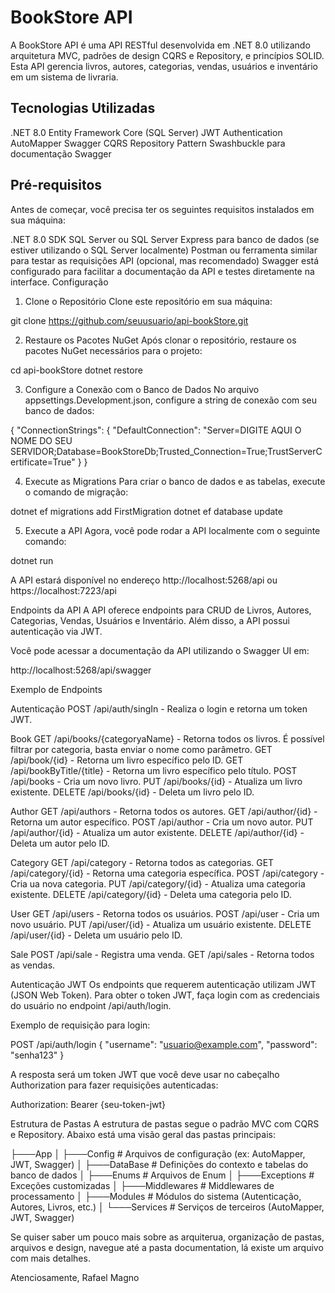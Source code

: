 # BookStore API
  A BookStore API é uma API RESTful desenvolvida em .NET 8.0 utilizando arquitetura MVC, padrões de design CQRS e Repository, e princípios SOLID. Esta API gerencia livros, autores, categorias, vendas, usuários e inventário em um sistema de livraria.

## Tecnologias Utilizadas
  .NET 8.0
  Entity Framework Core (SQL Server)
  JWT Authentication
  AutoMapper
  Swagger
  CQRS
  Repository Pattern
  Swashbuckle para documentação Swagger

## Pré-requisitos
  Antes de começar, você precisa ter os seguintes requisitos instalados em sua máquina:

  .NET 8.0 SDK
  SQL Server ou SQL Server Express para banco de dados (se estiver utilizando o SQL Server localmente)
  Postman ou ferramenta similar para testar as requisições API (opcional, mas recomendado)
  Swagger está configurado para facilitar a documentação da API e testes diretamente na interface.
  Configuração

1. Clone o Repositório
Clone este repositório em sua máquina:

git clone https://github.com/seuusuario/api-bookStore.git

2. Restaure os Pacotes NuGet
Após clonar o repositório, restaure os pacotes NuGet necessários para o projeto:

cd api-bookStore
dotnet restore

3. Configure a Conexão com o Banco de Dados
No arquivo appsettings.Development.json, configure a string de conexão com seu banco de dados:

{
  "ConnectionStrings": {
    "DefaultConnection": "Server=DIGITE AQUI O NOME DO SEU SERVIDOR;Database=BookStoreDb;Trusted_Connection=True;TrustServerCertificate=True"
  }
}

4. Execute as Migrations
Para criar o banco de dados e as tabelas, execute o comando de migração:

dotnet ef migrations add FirstMigration
dotnet ef database update

5. Execute a API
Agora, você pode rodar a API localmente com o seguinte comando:

dotnet run

A API estará disponível no endereço http://localhost:5268/api ou https://localhost:7223/api

Endpoints da API
A API oferece endpoints para CRUD de Livros, Autores, Categorias, Vendas, Usuários e Inventário. Além disso, a API possui autenticação via JWT.

Você pode acessar a documentação da API utilizando o Swagger UI em:

http://localhost:5268/api/swagger

Exemplo de Endpoints

Autenticação
POST /api/auth/singIn - Realiza o login e retorna um token JWT.

Book
GET /api/books/{categoryaName} - Retorna todos os livros. É possível filtrar por categoria, basta enviar o nome como parâmetro. 
GET /api/book/{id} - Retorna um livro específico pelo ID.
GET /api/bookByTitle/{title} - Retorna um livro específico pelo título.
POST /api/books - Cria um novo livro.
PUT /api/books/{id} - Atualiza um livro existente.
DELETE /api/books/{id} - Deleta um livro pelo ID.

Author
GET /api/authors - Retorna todos os autores.
GET /api/author/{id} - Retorna um autor específico.
POST /api/author - Cria um novo autor.
PUT /api/author/{id} - Atualiza um autor existente.
DELETE /api/author/{id} - Deleta um autor pelo ID.

Category
GET /api/category - Retorna todos as categorias.
GET /api/category/{id} - Retorna uma categoria específica.
POST /api/category - Cria ua nova categoria.
PUT /api/category/{id} - Atualiza uma categoria existente.
DELETE /api/category/{id} - Deleta uma categoria pelo ID.

User
GET /api/users - Retorna todos os usuários.
POST /api/user - Cria um novo usuário.
PUT /api/user/{id} - Atualiza um usuário existente.
DELETE /api/user/{id} - Deleta um usuário pelo ID.

Sale
POST /api/sale - Registra uma venda.
GET /api/sales - Retorna todos as vendas.

Autenticação JWT
Os endpoints que requerem autenticação utilizam JWT (JSON Web Token). Para obter o token JWT, faça login com as credenciais do usuário no endpoint /api/auth/login.

Exemplo de requisição para login:

POST /api/auth/login
{
  "username": "usuario@example.com",
  "password": "senha123"
}

A resposta será um token JWT que você deve usar no cabeçalho Authorization para fazer requisições autenticadas:

Authorization: Bearer {seu-token-jwt}

Estrutura de Pastas
A estrutura de pastas segue o padrão MVC com CQRS e Repository. Abaixo está uma visão geral das pastas principais:

├───App
│   ├───Config         # Arquivos de configuração (ex: AutoMapper, JWT, Swagger)
│   ├───DataBase       # Definições do contexto e tabelas do banco de dados
│   ├───Enums          # Arquivos de Enum
│   ├───Exceptions     # Exceções customizadas
│   ├───Middlewares    # Middlewares de processamento
│   ├───Modules        # Módulos do sistema (Autenticação, Autores, Livros, etc.)
│   └───Services       # Serviços de terceiros (AutoMapper, JWT, Swagger)

Se quiser saber um pouco mais sobre as arquiterua, organização de pastas, arquivos e design, navegue até a pasta documentation, lá existe um arquivo com mais detalhes.

Atenciosamente,
Rafael Magno



